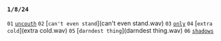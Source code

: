 ### `1/8/24`
`01` [`uncouth`](uncouth.wav) 
`02` [`can't even stand`](can't even stand.wav) 
`03` [`only`](only.wav) 
`04` [`extra cold`](extra cold.wav) 
`05` [`darndest thing`](darndest thing.wav) 
`06` [`shadows`](shadows.wav)